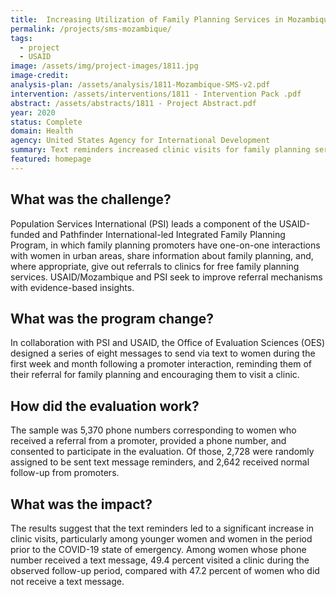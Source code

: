 ```yaml
---
title:  Increasing Utilization of Family Planning Services in Mozambique Through an SMS Intervention
permalink: /projects/sms-mozambique/
tags: 
  - project 
  - USAID
image: /assets/img/project-images/1811.jpg
image-credit: 
analysis-plan: /assets/analysis/1811-Mozambique-SMS-v2.pdf
intervention: /assets/interventions/1811 - Intervention Pack .pdf
abstract: /assets/abstracts/1811 - Project Abstract.pdf
year: 2020 
status: Complete
domain: Health
agency: United States Agency for International Development
summary: Text reminders increased clinic visits for family planning services
featured: homepage
---
```

## What was the challenge?
Population Services International (PSI) leads a component of the USAID-funded and Pathfinder International-led Integrated Family Planning Program, in which family planning promoters have one-on-one interactions with women in urban areas, share information about family planning, and, where appropriate, give out referrals to clinics for free family planning services. USAID/Mozambique and PSI seek to improve referral mechanisms with evidence-based insights.

## What was the program change?
In collaboration with PSI and USAID, the Office of Evaluation Sciences (OES) designed a series of eight messages to send via text to women during the first week and month following a promoter interaction, reminding them of their referral for family planning and encouraging them to visit a clinic.

## How did the evaluation work?
The sample was 5,370 phone numbers corresponding to women who received a referral from a promoter, provided a phone number, and consented to participate in the evaluation. Of those, 2,728 were randomly assigned to be sent text message reminders, and 2,642 received normal follow-up from promoters.

## What was the impact?
The results suggest that the text reminders led to a significant increase in clinic visits, particularly among younger women and women in the period prior to the COVID-19 state of emergency. Among women whose phone number received a text message, 49.4 percent visited a clinic during the observed follow-up period, compared with 47.2 percent of women who did not receive a text message.
